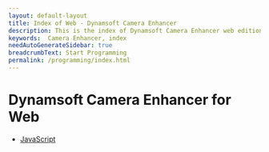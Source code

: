 ```yaml
---
layout: default-layout
title: Index of Web - Dynamsoft Camera Enhancer
description: This is the index of Dynamsoft Camera Enhancer web editions.
keywords:  Camera Enhancer, index
needAutoGenerateSidebar: true
breadcrumbText: Start Programming
permalink: /programming/index.html
---
```


# Dynamsoft Camera Enhancer for Web

* [JavaScript](programming/index.md)
